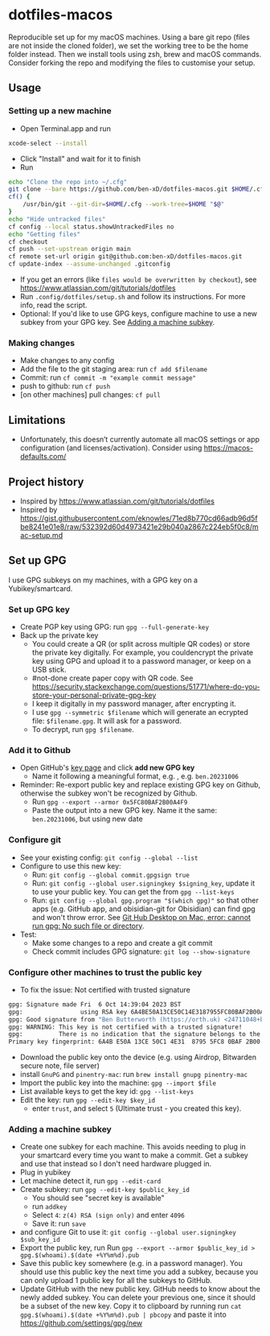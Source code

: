 # dotfiles-macos

Reproducible set up for my macOS machines. Using a bare git repo (files are not inside the cloned folder), we set the working tree to be the home folder instead. Then we install tools using zsh, brew and macOS commands. Consider forking the repo and modifying the files to customise your setup.

## Usage

### Setting up a new machine

- Open Terminal.app and run
```bash
xcode-select --install
```
- Click "Install" and wait for it to finish
- Run
```bash
echo "Clone the repo into ~/.cfg"
git clone --bare https://github.com/ben-xD/dotfiles-macos.git $HOME/.cfg
cf() {
    /usr/bin/git --git-dir=$HOME/.cfg --work-tree=$HOME "$@"
}
echo "Hide untracked files"
cf config --local status.showUntrackedFiles no
echo "Getting files"
cf checkout
cf push --set-upstream origin main
cf remote set-url origin git@github.com:ben-xD/dotfiles-macos.git
cf update-index --assume-unchanged .gitconfig
```
- If you get an errors (like `files would be overwritten by checkout`), see https://www.atlassian.com/git/tutorials/dotfiles
- Run `.config/dotfiles/setup.sh` and follow its instructions. For more info, read the script.
- Optional: If you'd like to use GPG keys, configure machine to use a new subkey from your GPG key. See [Adding a machine subkey](#adding-a-machine-subkey).

### Making changes
- Make changes to any config
- Add the file to the git staging area: run `cf add $filename`
- Commit: run `cf commit -m "example commit message"`
- push to github: run `cf push`
- [on other machines] pull changes: `cf pull`

## Limitations

- Unfortunately, this doesn’t currently automate all macOS settings or app configuration (and licenses/activation). Consider using https://macos-defaults.com/

## Project history

- Inspired by https://www.atlassian.com/git/tutorials/dotfiles
- Inspired by https://gist.githubusercontent.com/eknowles/71ed8b770cd66adb96d5fbe8241e01e8/raw/532392d60d4973421e29b040a2867c224eb5f0c8/mac-setup.md

## Set up GPG
I use GPG subkeys on my machines, with a GPG key on a Yubikey/smartcard.

### Set up GPG key

- Create PGP key using GPG: run `gpg --full-generate-key`
- Back up the private key
  - You could create a QR (or split across multiple QR codes) or store the private key digitally. For example, you couldencrypt the private key using GPG and upload it to a password manager, or keep on a USB stick.
  - #not-done create paper copy with QR code. See https://security.stackexchange.com/questions/51771/where-do-you-store-your-personal-private-gpg-key
  - I keep it digitally in my password manager, after encrypting it.
  - I use `gpg --symmetric $filename` which will generate an ecrypted file: `$filename.gpg`. It will ask for a password.
  - To decrypt, run `gpg $filename`.

### Add it to Github
- Open GitHub's [key page](https://github.com/settings/keys) and click **add new GPG key**
    - Name it following a meaningful format, e.g. , e.g. `ben.20231006`
- Reminder: Re-export public key and replace existing GPG key on Github, otherwise the subkey won't be recognized by Github.
    - Run `gpg --export --armor 0x5FC80BAF2B00A4F9`
    - Paste the output into a new GPG key. Name it the same: `ben.20231006`, but using new date

### Configure git
- See your existing config: `git config --global --list`
- Configure to use this new key:
    - Run: `git config --global commit.gpgsign true`
    - Run: `git config --global user.signingkey $signing_key`, update it to use your public key. You can get the from `gpg --list-keys`
    - Run: `git config --global gpg.program "$(which gpg)"` so that other apps (e.g. GitHub app, and obisidian-git for Obisidian) can find gpg and won't throw error. See [Git Hub Desktop on Mac, error: cannot run gpg: No such file or directory](https://stackoverflow.com/a/37261769/7365866).
- Test:
    - Make some changes to a repo and create a git commit
    - Check commit includes GPG signature: `git log --show-signature`

### Configure other machines to trust the public key
- To fix the issue: Not certified with trusted signature
```bash
gpg: Signature made Fri  6 Oct 14:39:04 2023 BST
gpg:                using RSA key 6A4BE50A13CE50C14E3187955FC80BAF2B00A4F9
gpg: Good signature from "Ben Butterworth (https://orth.uk) <24711048+ben-xD@users.noreply.github.com>" [unknown]
gpg: WARNING: This key is not certified with a trusted signature!
gpg:          There is no indication that the signature belongs to the owner.
Primary key fingerprint: 6A4B E50A 13CE 50C1 4E31  8795 5FC8 0BAF 2B00 A4F9
```
- Download the public key onto the device (e.g. using Airdrop, Bitwarden secure note, file server)
- install `GnuPG` and `pinentry-mac`: run `brew install gnupg pinentry-mac`
- Import the public key into the machine: `gpg --import $file`
- List available keys to get the key id: `gpg --list-keys`
- Edit the key: run `gpg --edit-key $key_id`
    - enter `trust`, and select `5` (Ultimate trust - you created this key).

### Adding a machine subkey

- Create one subkey for each machine. This avoids needing to plug in your smartcard every time you want to make a commit. Get a subkey and use that instead so I don't need hardware plugged in.
- Plug in yubikey
- Let machine detect it, run `gpg --edit-card`
- Create subkey: run `gpg --edit-key $public_key_id`
    - You should see "secret key is available"
    - run `addkey`
    - Select `4`: `z(4) RSA (sign only)` and enter `4096`
    - Save it: run `save`
- and configure Git to use it: `git config --global user.signingkey $sub_key_id`
- Export the public key, run Run `gpg --export --armor $public_key_id > gpg.$(whoami).$(date +%Y%m%d).pub`
- Save this public key somewhere (e.g. in a password manager). You should use this public key the next time you add a subkey, because you can only upload 1 public key for all the subkeys to GitHub.
- Update GitHub with the new public key. GitHub needs to know about the newly added subkey. You can delete your previous one, since it should be a subset of the new key. Copy it to clipboard by running run `cat gpg.$(whoami).$(date +%Y%m%d).pub | pbcopy` and paste it into https://github.com/settings/gpg/new
